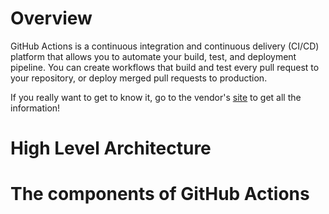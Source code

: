 # Overview

GitHub Actions is a continuous integration and continuous delivery (CI/CD) platform that allows you to automate your build, test, and deployment pipeline. You can create workflows that build and test every pull request to your repository, or deploy merged pull requests to production.

If you really want to get to know it, go to the vendor's [site](https://docs.github.com/actions) to get all the information!

# High Level Architecture

# The components of GitHub Actions


